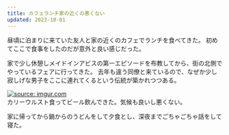 ```yaml
---
title: カフェランチ家の近くの悪くない
updated: 2023-10-01
---
```


昼頃に泊まりに来ていた友人と家の近くのカフェでランチを食べてきた。
初めてここで食事をしたのだが意外と良い感じだった。

家で少し休憩しメイドインアビスの第一エピソードを布教してから、街の北側でやっているフェアに行ってきた。
去年も違う同僚と来ているので、なぜか少し寂しげな男子をここに連れてくるという伝統が築かれつつある。

<a href="https://imgur.com/3voKg21"><img src="https://i.imgur.com/3voKg21.jpg" title="source: imgur.com" /></a>  
カリーウルスト食ってビール飲んできた。気候も良いし悪くない。

家に帰ってから鍋からのうどんをして夕食とし、深夜までごちゃごちゃ話をして寝た。
